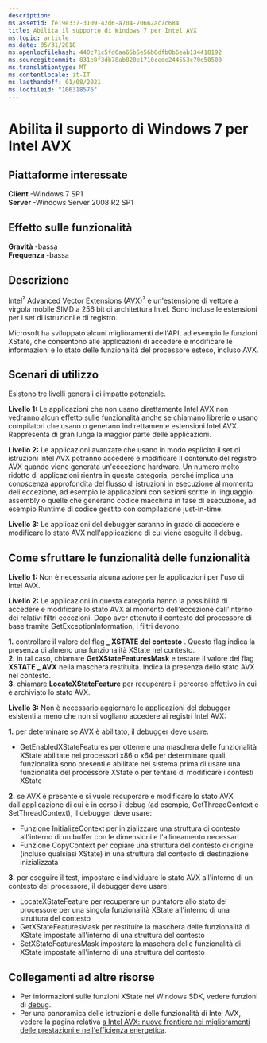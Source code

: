 ```yaml
---
description: .
ms.assetid: fe19e337-3109-42d6-a704-70662ac7c684
title: Abilita il supporto di Windows 7 per Intel AVX
ms.topic: article
ms.date: 05/31/2018
ms.openlocfilehash: 440c71c5fd6aa65b5e56b8dfb0b6eab134418192
ms.sourcegitcommit: 831e8f3db78ab820e1710cede244553c70e50500
ms.translationtype: MT
ms.contentlocale: it-IT
ms.lasthandoff: 01/08/2021
ms.locfileid: "106318576"
---
```

# <a name="enable-windows-7-support-for-intel-avx"></a>Abilita il supporto di Windows 7 per Intel AVX

## <a name="affected-platforms"></a>Piattaforme interessate

 **Client** -Windows 7 SP1  
**Server** -Windows Server 2008 R2 SP1  


## <a name="feature-impact"></a>Effetto sulle funzionalità

 **Gravità** -bassa  
**Frequenza** -bassa  





## <a name="description"></a>Descrizione

Intel<sup>?</sup> Advanced Vector Extensions (AVX)<sup>?</sup> è un'estensione di vettore a virgola mobile SIMD a 256 bit di architettura Intel. Sono incluse le estensioni per i set di istruzioni e di registro.

Microsoft ha sviluppato alcuni miglioramenti dell'API, ad esempio le funzioni XState, che consentono alle applicazioni di accedere e modificare le informazioni e lo stato delle funzionalità del processore esteso, incluso AVX.

## <a name="usage-scenarios"></a>Scenari di utilizzo

Esistono tre livelli generali di impatto potenziale.

**Livello 1:** Le applicazioni che non usano direttamente Intel AVX non vedranno alcun effetto sulle funzionalità anche se chiamano librerie o usano compilatori che usano o generano indirettamente estensioni Intel AVX. Rappresenta di gran lunga la maggior parte delle applicazioni.

**Livello 2:** Le applicazioni avanzate che usano in modo esplicito il set di istruzioni Intel AVX potranno accedere e modificare il contenuto del registro AVX quando viene generata un'eccezione hardware. Un numero molto ridotto di applicazioni rientra in questa categoria, perché implica una conoscenza approfondita del flusso di istruzioni in esecuzione al momento dell'eccezione, ad esempio le applicazioni con sezioni scritte in linguaggio assembly o quelle che generano codice macchina in fase di esecuzione, ad esempio Runtime di codice gestito con compilazione just-in-time.

**Livello 3:** Le applicazioni del debugger saranno in grado di accedere e modificare lo stato AVX nell'applicazione di cui viene eseguito il debug.

## <a name="how-to-leverage-feature-capabilities"></a>Come sfruttare le funzionalità delle funzionalità

**Livello 1:** Non è necessaria alcuna azione per le applicazioni per l'uso di Intel AVX.

**Livello 2:** Le applicazioni in questa categoria hanno la possibilità di accedere e modificare lo stato AVX al momento dell'eccezione dall'interno dei relativi filtri eccezioni. Dopo aver ottenuto il contesto del processore di base tramite GetExceptionInformation, i filtri devono:

 **1.** controllare il valore del flag **\_ XSTATE del contesto** . Questo flag indica la presenza di almeno una funzionalità XState nel contesto.  
**2.** in tal caso, chiamare **GetXStateFeaturesMask** e testare il valore del flag **XSTATE \_ AVX** nella maschera restituita. Indica la presenza dello stato AVX nel contesto.  
**3.** chiamare **LocateXStateFeature** per recuperare il percorso effettivo in cui è archiviato lo stato AVX.  

**Livello 3:** Non è necessario aggiornare le applicazioni del debugger esistenti a meno che non si vogliano accedere ai registri Intel AVX:

**1.** per determinare se AVX è abilitato, il debugger deve usare:

-   GetEnabledXStateFeatures per ottenere una maschera delle funzionalità XState abilitate nei processori x86 o x64 per determinare quali funzionalità sono presenti e abilitate nel sistema prima di usare una funzionalità del processore XState o per tentare di modificare i contesti XState

  
**2.** se AVX è presente e si vuole recuperare e modificare lo stato AVX dall'applicazione di cui è in corso il debug (ad esempio, GetThreadContext e SetThreadContext), il debugger deve usare:

-   Funzione InitializeContext per inizializzare una struttura di contesto all'interno di un buffer con le dimensioni e l'allineamento necessari
-   Funzione CopyContext per copiare una struttura del contesto di origine (incluso qualsiasi XState) in una struttura del contesto di destinazione inizializzata

  
**3.** per eseguire il test, impostare e individuare lo stato AVX all'interno di un contesto del processore, il debugger deve usare:

-   LocateXStateFeature per recuperare un puntatore allo stato del processore per una singola funzionalità XState all'interno di una struttura del contesto
-   GetXStateFeaturesMask per restituire la maschera delle funzionalità di XState impostate all'interno di una struttura del contesto
-   SetXStateFeaturesMask impostare la maschera delle funzionalità di XState impostate all'interno di una struttura del contesto

  


## <a name="links-to-other-resources"></a>Collegamenti ad altre risorse

-   Per informazioni sulle funzioni XState nel Windows SDK, vedere funzioni di [debug](../debug/debugging-functions.md).
-   Per una panoramica delle istruzioni e delle funzionalità di Intel AVX, vedere la pagina relativa [a Intel AVX: nuove frontiere nei miglioramenti delle prestazioni e nell'efficienza energetica](https://software.intel.com/articles/intel-avx-new-frontiers-in-performance-improvements-and-energy-efficiency/).

 

 
